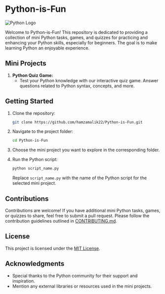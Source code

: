 # Python-is-Fun

![Python Logo](https://www.python.org/static/community_logos/python-logo.png)

Welcome to Python-is-Fun! This repository is dedicated to providing a collection of mini Python tasks, games, and quizzes for practicing and enhancing your Python skills, especially for beginners. The goal is to make learning Python an enjoyable experience.

## Mini Projects

1. **Python Quiz Game:**
   - Test your Python knowledge with our interactive quiz game. Answer questions related to Python syntax, concepts, and more.

## Getting Started

1. Clone the repository:

   ```bash
   git clone https://github.com/hamzamalik22/Python-is-Fun.git
   ```

2. Navigate to the project folder:

   ```bash
   cd Python-is-Fun
   ```

3. Choose the mini project you want to explore in the corresponding folder.

4. Run the Python script:

   ```bash
   python script_name.py
   ```

   Replace `script_name.py` with the name of the Python script for the selected mini project.

## Contributions

Contributions are welcome! If you have additional mini Python tasks, games, or quizzes to share, feel free to submit a pull request. Please follow the contribution guidelines outlined in [CONTRIBUTING.md](CONTRIBUTING.md).

## License

This project is licensed under the [MIT License](LICENSE).

## Acknowledgments

- Special thanks to the Python community for their support and inspiration.
- Mention any external libraries or resources used in the mini projects.
